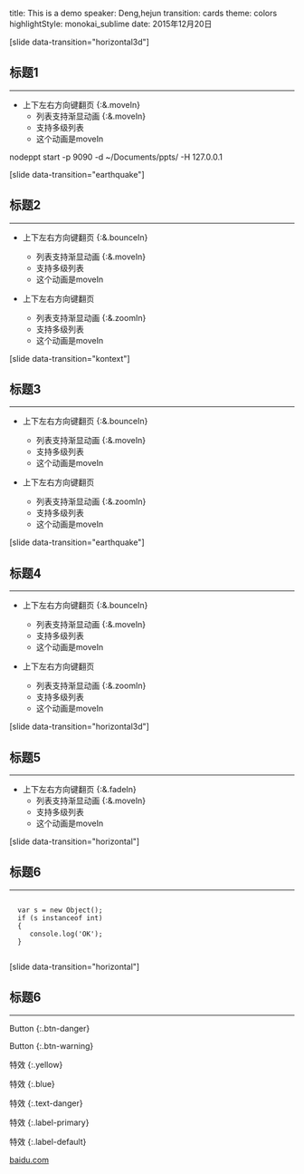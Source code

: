 title: This is a demo
speaker: Deng,hejun
transition: cards
theme: colors
highlightStyle: monokai_sublime
date: 2015年12月20日

[slide data-transition="horizontal3d"]
## 标题1
-----

* 上下左右方向键翻页 {:&.moveIn}
    * 列表支持渐显动画 {:&.moveIn}
    * 支持多级列表
    * 这个动画是moveIn



nodeppt start -p 9090 -d ~/Documents/ppts/ -H 127.0.0.1




[slide data-transition="earthquake"]
## 标题2
-----
* 上下左右方向键翻页 {:&.bounceIn}
    * 列表支持渐显动画 {:&.moveIn}
    * 支持多级列表
    * 这个动画是moveIn

* 上下左右方向键翻页
    * 列表支持渐显动画 {:&.zoomIn}
    * 支持多级列表
    * 这个动画是moveIn





[slide data-transition="kontext"]
## 标题3
-----
* 上下左右方向键翻页 {:&.bounceIn}
    * 列表支持渐显动画 {:&.moveIn}
    * 支持多级列表
    * 这个动画是moveIn

* 上下左右方向键翻页
    * 列表支持渐显动画 {:&.zoomIn}
    * 支持多级列表
    * 这个动画是moveIn



[slide data-transition="earthquake"]
## 标题4
-----
* 上下左右方向键翻页 {:&.bounceIn}
    * 列表支持渐显动画 {:&.moveIn}
    * 支持多级列表
    * 这个动画是moveIn

* 上下左右方向键翻页
    * 列表支持渐显动画 {:&.zoomIn}
    * 支持多级列表
    * 这个动画是moveIn


[slide data-transition="horizontal3d"]
## 标题5
-----
* 上下左右方向键翻页 {:&.fadeIn}
    * 列表支持渐显动画 {:&.moveIn}
    * 支持多级列表
    * 这个动画是moveIn






[slide data-transition="horizontal"]
## 标题6
-----
  <pre><code>
  var s = new Object();
  if (s instanceof int)
  {
     console.log('OK');
  }
  </code></pre>


[slide data-transition="horizontal"]
## 标题6
-----

Button {:.btn-danger}

Button {:.btn-warning}


特效 {:.yellow}

特效 {:.blue}

特效 {:.text-danger}

特效 {:.label-primary}

特效 {:.label-default}

[baidu.com](http://baidu.com)



